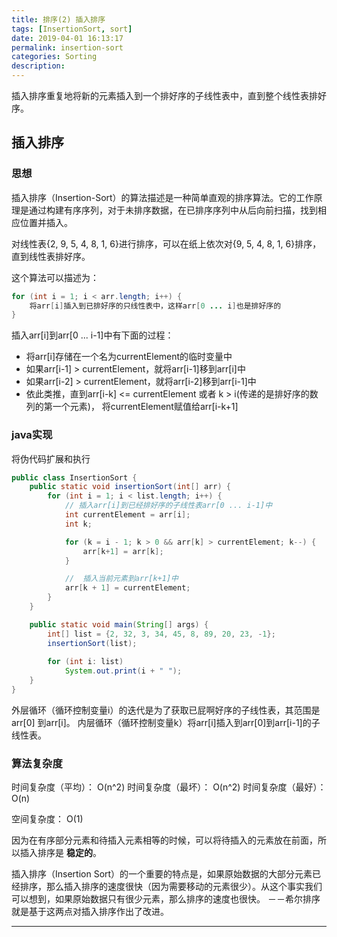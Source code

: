 ```yaml
---
title: 排序(2) 插入排序
tags: [InsertionSort, sort]
date: 2019-04-01 16:13:17
permalink: insertion-sort
categories: Sorting
description:
---
```

<p class="description">插入排序重复地将新的元素插入到一个排好序的子线性表中，直到整个线性表排好序。</p>


<!-- more -->

## 插入排序 
### 思想
插入排序（Insertion-Sort）的算法描述是一种简单直观的排序算法。它的工作原理是通过构建有序序列，对于未排序数据，在已排序序列中从后向前扫描，找到相应位置并插入。

对线性表{2, 9, 5, 4, 8, 1, 6}进行排序，可以在纸上依次对{9, 5, 4, 8, 1, 6}排序，直到线性表排好序。

这个算法可以描述为：
```java 插入排序伪代码
for (int i = 1; i < arr.length; i++) {
    将arr[i]插入到已排好序的只线性表中，这样arr[0 ... i]也是排好序的
}
```

插入arr[i]到arr[0 ... i-1]中有下面的过程：
- 将arr[i]存储在一个名为currentElement的临时变量中
- 如果arr[i-1] > currentElement，就将arr[i-1]移到arr[i]中
- 如果arr[i-2] > currentElement，就将arr[i-2]移到arr[i-1]中
- 依此类推，直到arr[i-k] <= currentElement 或者 k > i(传递的是排好序的数列的第一个元素)， 将currentElement赋值给arr[i-k+1]

### java实现
将伪代码扩展和执行
```java 插入排序
public class InsertionSort {
    public static void insertionSort(int[] arr) {
        for (int i = 1; i < list.length; i++) {
            // 插入arr[i]到已经排好序的子线性表arr[0 ... i-1]中
            int currentElement = arr[i];
            int k;

            for (k = i - 1; k > 0 && arr[k] > currentElement; k--) {
                arr[k+1] = arr[k];
            }

            //  插入当前元素到arr[k+1]中
            arr[k + 1] = currentElement;
        }
    }

    public static void main(String[] args) {
        int[] list = {2, 32, 3, 34, 45, 8, 89, 20, 23, -1};        
        insertionSort(list);
        
        for (int i: list)
            System.out.print(i + " ");
    }
}
```

外层循环（循环控制变量i）的迭代是为了获取已屁啊好序的子线性表，其范围是arr[0] 到arr[i]。
内层循环（循环控制变量k）将arr[i]插入到arr[0]到arr[i-1]的子线性表。

### 算法复杂度
时间复杂度（平均）： O(n^2)
时间复杂度（最坏）： O(n^2)
时间复杂度（最好）： O(n)

空间复杂度：  O(1)

因为在有序部分元素和待插入元素相等的时候，可以将待插入的元素放在前面，所以插入排序是 **稳定的**。

插入排序（Insertion Sort）的一个重要的特点是，如果原始数据的大部分元素已经排序，那么插入排序的速度很快（因为需要移动的元素很少）。从这个事实我们可以想到，如果原始数据只有很少元素，那么排序的速度也很快。
－－希尔排序就是基于这两点对插入排序作出了改进。

<hr />